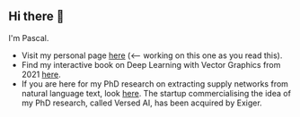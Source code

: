 ## Hi there 👋

I'm Pascal. 

- Visit my personal page [here](https://pwichmann.github.io/) (<-- working on this one as you read this).
- Find my interactive book on Deep Learning with Vector Graphics from 2021 [here](https://pwichmann.github.io/deep-learning-with-vector-graphics-book/).
- If you are here for my PhD research on extracting supply networks from natural language text, look [here](https://github.com/pwichmann/phd_thesis). The startup commercialising the idea of my PhD research, called Versed AI, has been acquired by Exiger.

<!--
**pwichmann/pwichmann** is a ✨ _special_ ✨ repository because its `README.md` (this file) appears on your GitHub profile.

Here are some ideas to get you started:

- 🔭 I’m currently working on ...
- 🌱 I’m currently learning ...
- 👯 I’m looking to collaborate on ...
- 🤔 I’m looking for help with ...
- 💬 Ask me about ...
- 📫 How to reach me: ...
- 😄 Pronouns: ...
- ⚡ Fun fact: ...
-->
